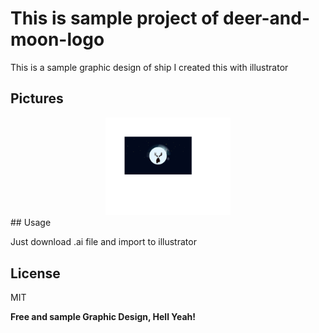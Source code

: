 # This is sample project of deer-and-moon-logo


This is a sample graphic design of ship I created this with illustrator


## Pictures

<div style="text-align: center">
 <img src="https://github.com/MarzieMemarian/deer-and-moon-logo/blob/master/screenshot/deer%20and%20moon%20logo.jpg?raw=true" width="200"/>

</div>
## Usage

Just download .ai file and import to illustrator

## License
MIT

**Free and sample Graphic Design, Hell Yeah!**

